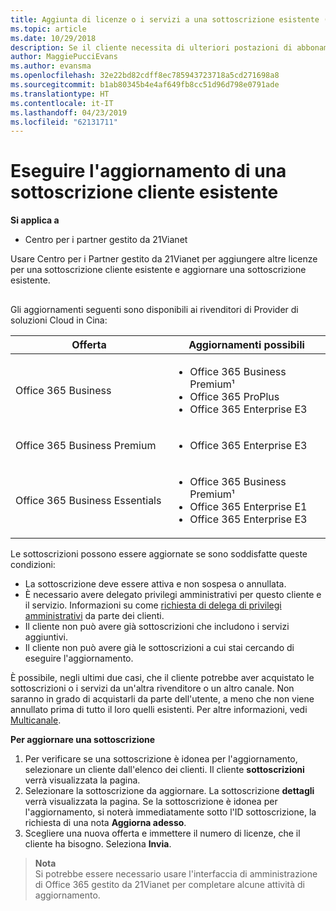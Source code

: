 ```yaml
---
title: Aggiunta di licenze o i servizi a una sottoscrizione esistente (centro per i Partner gestito da 21Vianet)
ms.topic: article
ms.date: 10/29/2018
description: Se il cliente necessita di ulteriori postazioni di abbonamento corrente fornito o una versione diversa con altri servizi, è possibile eseguire l'aggiornamento della sottoscrizione.
author: MaggiePucciEvans
ms.author: evansma
ms.openlocfilehash: 32e22bd82cdff8ec785943723718a5cd271698a8
ms.sourcegitcommit: b1ab80345b4e4af649fb8cc51d96d798e0791ade
ms.translationtype: HT
ms.contentlocale: it-IT
ms.lasthandoff: 04/23/2019
ms.locfileid: "62131711"
---
```

# <a name="upgrade-an-existing-customer-subscription"></a>Eseguire l'aggiornamento di una sottoscrizione cliente esistente

**Si applica a**

-   Centro per i partner gestito da 21Vianet

Usare Centro per i Partner gestito da 21Vianet per aggiungere altre licenze per una sottoscrizione cliente esistente e aggiornare una sottoscrizione esistente. 

## <a href="" id="upgradesubscription"></a>

Gli aggiornamenti seguenti sono disponibili ai rivenditori di Provider di soluzioni Cloud in Cina:

<table>
<colgroup>
<col width="50%" />
<col width="50%" />
</colgroup>
<thead>
<tr class="header">
<th>Offerta</th>
<th>Aggiornamenti possibili</th>
</tr>
</thead>
<tbody>
<tr class="odd">
<td>Office 365 Business</td>
<td><ul>
<li>Office 365 Business Premium¹</li>
<li>Office 365 ProPlus</li>
<li>Office 365 Enterprise E3</li>

</ul></td>
</tr>
<tr class="even">
<td>Office 365 Business Premium</td>
<td><ul>
<li>Office 365 Enterprise E3</li>

</ul></td>
</tr>
<tr class="odd">
<td>Office 365 Business Essentials</td>
<td><ul>
<li>Office 365 Business Premium¹</li>
<li>Office 365 Enterprise E1</li>
<li>Office 365 Enterprise E3</li>

</ul></td>
</tr>
</tbody>
</table>


Le sottoscrizioni possono essere aggiornate se sono soddisfatte queste condizioni:

-   La sottoscrizione deve essere attiva e non sospesa o annullata.
-   È necessario avere delegato privilegi amministrativi per questo cliente e il servizio. Informazioni su come [richiesta di delega di privilegi amministrativi](request-a-relationship-with-a-customer.md) da parte dei clienti.
-   Il cliente non può avere già sottoscrizioni che includono i servizi aggiuntivi.
-   Il cliente non può avere già le sottoscrizioni a cui stai cercando di eseguire l'aggiornamento.

È possibile, negli ultimi due casi, che il cliente potrebbe aver acquistato le sottoscrizioni o i servizi da un'altra rivenditore o un altro canale. Non saranno in grado di acquistarli da parte dell'utente, a meno che non viene annullato prima di tutto il loro quelli esistenti. Per altre informazioni, vedi [Multicanale](multichannel.md).

**Per aggiornare una sottoscrizione**

1.  Per verificare se una sottoscrizione è idonea per l'aggiornamento, selezionare un cliente dall'elenco dei clienti. Il cliente **sottoscrizioni** verrà visualizzata la pagina.
2.  Selezionare la sottoscrizione da aggiornare. La sottoscrizione **dettagli** verrà visualizzata la pagina. Se la sottoscrizione è idonea per l'aggiornamento, si noterà immediatamente sotto l'ID sottoscrizione, la richiesta di una nota **Aggiorna adesso**.
3.  Scegliere una nuova offerta e immettere il numero di licenze, che il cliente ha bisogno. Seleziona **Invia**.

>**Nota**<br>Si potrebbe essere necessario usare l'interfaccia di amministrazione di Office 365 gestito da 21Vianet per completare alcune attività di aggiornamento.
